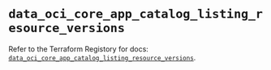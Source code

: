 # `data_oci_core_app_catalog_listing_resource_versions`

Refer to the Terraform Registory for docs: [`data_oci_core_app_catalog_listing_resource_versions`](https://registry.terraform.io/providers/oracle/oci/6.18.0/docs/data-sources/core_app_catalog_listing_resource_versions).
